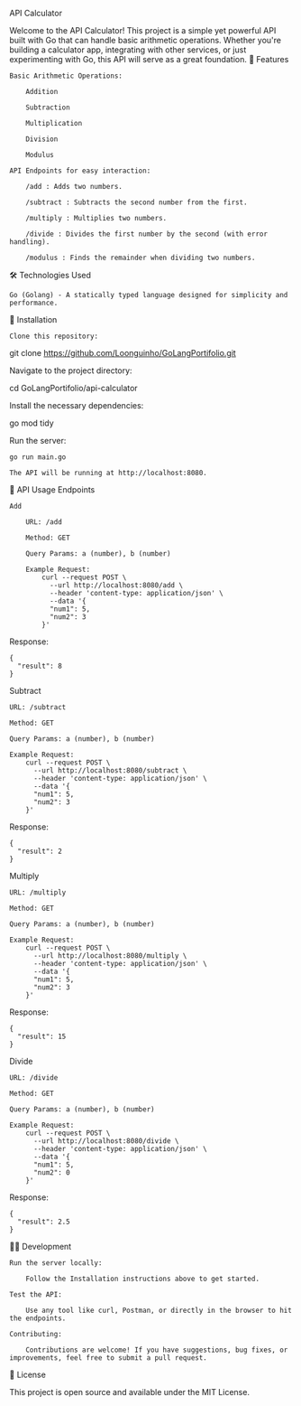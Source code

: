 API Calculator

Welcome to the API Calculator! This project is a simple yet powerful API built with Go that can handle basic arithmetic operations. Whether you're building a calculator app, integrating with other services, or just experimenting with Go, this API will serve as a great foundation.
🚀 Features

    Basic Arithmetic Operations:

        Addition

        Subtraction

        Multiplication

        Division

        Modulus

    API Endpoints for easy interaction:

        /add : Adds two numbers.

        /subtract : Subtracts the second number from the first.

        /multiply : Multiplies two numbers.

        /divide : Divides the first number by the second (with error handling).

        /modulus : Finds the remainder when dividing two numbers.

🛠️ Technologies Used

    Go (Golang) - A statically typed language designed for simplicity and performance.

🔧 Installation

    Clone this repository:

git clone https://github.com/Loonguinho/GoLangPortifolio.git

Navigate to the project directory:

cd GoLangPortifolio/api-calculator

Install the necessary dependencies:

go mod tidy

Run the server:

    go run main.go

    The API will be running at http://localhost:8080.

📡 API Usage
Endpoints

    Add

        URL: /add

        Method: GET

        Query Params: a (number), b (number)

        Example Request:
            curl --request POST \
              --url http://localhost:8080/add \
              --header 'content-type: application/json' \
              --data '{
              "num1": 5,
              "num2": 3
            }'
        


Response:

    {
      "result": 8
    }

Subtract

    URL: /subtract

    Method: GET

    Query Params: a (number), b (number)

    Example Request:
        curl --request POST \
          --url http://localhost:8080/subtract \
          --header 'content-type: application/json' \
          --data '{
          "num1": 5,
          "num2": 3
        }'


Response:

    {
      "result": 2
    }

Multiply

    URL: /multiply

    Method: GET

    Query Params: a (number), b (number)

    Example Request:
        curl --request POST \
          --url http://localhost:8080/multiply \
          --header 'content-type: application/json' \
          --data '{
          "num1": 5,
          "num2": 3
        }'


Response:

    {
      "result": 15
    }

Divide

    URL: /divide

    Method: GET

    Query Params: a (number), b (number)

    Example Request:
        curl --request POST \
          --url http://localhost:8080/divide \
          --header 'content-type: application/json' \
          --data '{
          "num1": 5,
          "num2": 0
        }'


Response:

    {
      "result": 2.5
    }

🧑‍💻 Development

    Run the server locally:

        Follow the Installation instructions above to get started.

    Test the API:

        Use any tool like curl, Postman, or directly in the browser to hit the endpoints.

    Contributing:

        Contributions are welcome! If you have suggestions, bug fixes, or improvements, feel free to submit a pull request.

📜 License

This project is open source and available under the MIT License.
